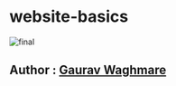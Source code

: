 # website-basics
![final](https://user-images.githubusercontent.com/63045639/99227317-12ce5800-2811-11eb-8ef2-4b0efab7954f.png)
<b><h2>Author : <a href="https://github.com/gauravrw007">Gaurav Waghmare</a></h2>


